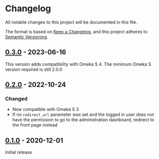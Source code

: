 # Changelog
All notable changes to this project will be documented in this file.

The format is based on [Keep a Changelog](https://keepachangelog.com/en/1.0.0/),
and this project adheres to [Semantic Versioning](https://semver.org/spec/v2.0.0.html).

## [0.3.0] - 2023-06-16

This version adds compatibility with Omeka S 4. The minimum Omeka S version
required is still 2.0.0

## [0.2.0] - 2022-10-24

### Changed

- Now compatible with Omeka S 3
- If no `redirect_url` parameter was set and the logged in user does not have
  the permission to go to the administration dashboard, redirect to the front
  page instead

## [0.1.0] - 2020-12-01

Initial release

[0.3.0]: https://github.com/biblibre/omeka-s-module-RedirectAfterLogin/releases/tag/v0.3.0
[0.2.0]: https://github.com/biblibre/omeka-s-module-RedirectAfterLogin/releases/tag/v0.2.0
[0.1.0]: https://github.com/biblibre/omeka-s-module-RedirectAfterLogin/releases/tag/v0.1.0
